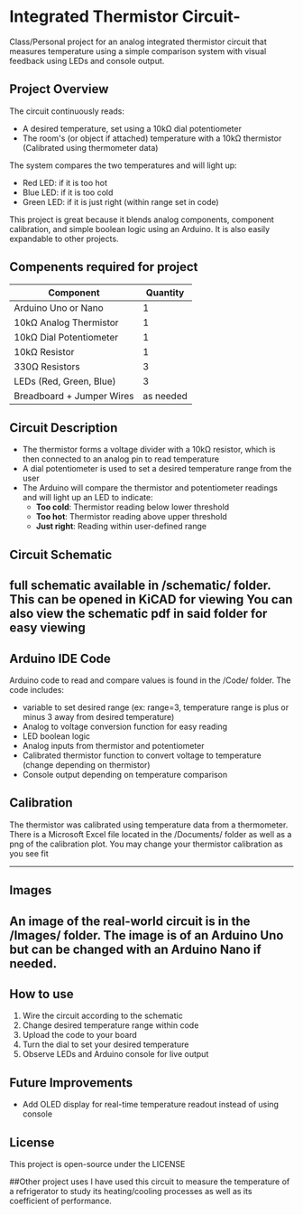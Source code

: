 # Integrated Thermistor Circuit-
Class/Personal project for an analog integrated thermistor circuit that measures temperature using a simple comparison system with visual feedback using LEDs and console output. 


## Project Overview 

The circuit continuously reads:
- A desired temperature, set using a 10kΩ dial potentiometer
- The room's (or object if attached) temperature with a 10kΩ thermistor (Calibrated using thermometer data)

The system compares the two temperatures and will light up:
- Red LED: if it is too hot
- Blue LED: if it is too cold
- Green LED: if it is just right (within range set in code)

This project is great because it blends analog components, component calibration, and simple boolean logic using an Arduino. It is also easily expandable to other projects. 

## Compenents required for project

| Component                      | Quantity |
|-------------------------------|----------|
| Arduino Uno or Nano           | 1        |
| 10kΩ Analog Thermistor        | 1        |
| 10kΩ Dial Potentiometer       | 1        |
| 10kΩ Resistor                 | 1        |
| 330Ω Resistors                | 3        |
| LEDs (Red, Green, Blue)       | 3        |
| Breadboard + Jumper Wires     | as needed |


## Circuit Description 

- The thermistor forms a voltage divider with a 10kΩ resistor, which is then connected to an analog pin to read temperature
- A dial potentiometer is used to set a desired temperature range from the user 
- The Arduino will compare the thermistor and potentiometer readings and will light up an LED to indicate:
  - **Too cold**: Thermistor reading below lower threshold
  - **Too hot**: Thermistor reading above upper threshold
  - **Just right**: Reading within user-defined range

## Circuit Schematic 

full schematic available in /schematic/ folder. 
This can be opened in KiCAD for viewing
You can also view the schematic pdf in said folder for easy viewing 
---

## Arduino IDE Code 

Arduino code to read and compare values is found in the /Code/ folder.
The code includes:
- variable to set desired range (ex: range=3, temperature range is plus or minus 3 away from desired temperature)
- Analog to voltage conversion function for easy reading
- LED boolean logic
- Analog inputs from thermistor and potentiometer
- Calibrated thermistor function to convert voltage to temperature (change depending on thermistor)
- Console output depending on temperature comparison


## Calibration 
The thermistor was calibrated using temperature data from a thermometer.  
There is a Microsoft Excel file located in the /Documents/ folder as well as a png of the calibration plot. 
You may change your thermistor calibration as you see fit

---

## Images
An image of the real-world circuit is in the /Images/ folder. The image is of an Arduino Uno but can be changed with an Arduino Nano if needed. 
---

## How to use 
1. Wire the circuit according to the schematic
2. Change desired temperature range within code 
3. Upload the code to your board
4. Turn the dial to set your desired temperature 
5. Observe LEDs and Arduino console for live output


## Future Improvements
- Add OLED display for real-time temperature readout instead of using console
  
## License
This project is open-source under the LICENSE

##Other project uses
I have used this circuit to measure the temperature of a refrigerator to study its heating/cooling processes as well as its coefficient of performance. 

